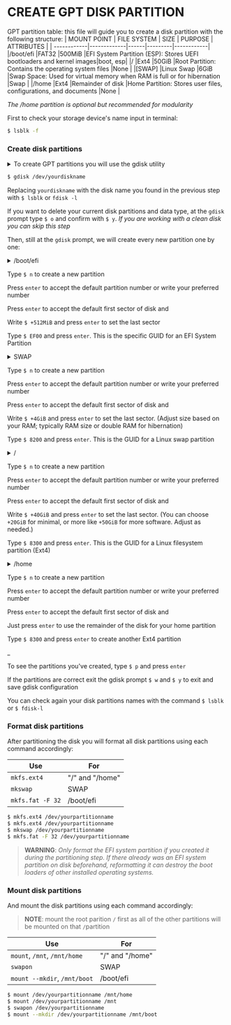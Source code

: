 # CREATE GPT DISK PARTITION

GPT partition table: this file will guide you to create a disk partition with the following structure:
| MOUNT POINT | FILE SYSTEM | SIZE | PURPOSE | ATTRIBUTES |
| ------------|-------------|------|---------|------------|
|/boot/efi |FAT32 |500MiB |EFI System Partition (ESP): Stores UEFI bootloaders and kernel images|boot, esp|
|/ |Ext4 |50GiB |Root Partition: Contains the operating system files |None |
|[SWAP] |Linux Swap |6GiB |Swap Space: Used for virtual memory when RAM is full or for hibernation |Swap |
|/home |Ext4 |Remainder of disk |Home Partition: Stores user files, configurations, and documents |None |

*The /home partition is optional but recommended for modularity*

First to check your storage device's name input in terminal:
```sh
$ lsblk -f
```

### Create disk partitions
<details>
  <summary>To create GPT partitions you will use the gdisk utility</summary>
  <p>gdisk is a disk management utility that allows users to create, manage, and delete standard GPT (GUID Partition Table) Unlike fdisk, which creates only MBR (Master Boot Record) partitions, gdisk creates only GPT partitions. GPT is the modern partitioning standard that supports larger disks and more partitions compared to MBR.</p>
</details>

```sh
$ gdisk /dev/yourdiskname
```
Replacing `yourdiskname` with the disk name you found in the previous step with `$ lsblk` or `fdisk -l`

If you want to delete your current disk partitions and data type, at the `gdisk` prompt type `$ o` and confirm with `$ y`. 
*If you are working with a clean disk you can skip this step*

Then, still at the `gdisk` prompt, we will create every new partition one by one:


<details>
  <summary> /boot/efi </summary>
  <p>Most common size guideline for EFI System Partition is between 100 MB to 550 MB. One of the reason behind this is it is difficult to resize later as it is the first partition on the drive. EFI partition may contain languages, fonts, BIOS firmware, other firmware related stuffs. There are some firmware/software that are installed into the the EFI partition instead of the data drive. The Arch Linux wiki recommends at least 512 MiB to avoid potential issues with some EFIs.</p>
</details>
  
Type `$ n` to create a new partition

Press `enter` to accept the default partition number or write your preferred number

Press `enter` to accept the default first sector of disk and

Write `$ +512MiB` and press `enter` to set the last sector

Type `$ EF00` and press `enter`. This is the specific GUID for an EFI System Partition


<details>
  <summary> SWAP </summary>
  <p>A swap partition is a dedicated space on a disk drive that the Linux operating system uses as an extension of physical memory (RAM). When the system runs out of physical memory, it moves some data from RAM to the swap partition, allowing the system to continue functioning, albeit more slowly</p>
  <p>The recommended size of the SWAP partition depends on system specifications and planned use:

- For systems with less than 2GB of RAM, a swap partition size of twice the RAM is often recommended
- For systems with 2GB to 4GB of RAM, a swap partition size of the same as the RAM plus 2GB is suggested
- For general use is suggested that 2GB to 4GB is sufficent for the SWAP partition
- If hibernation is required it is recommended to set the SWAP partition at least as large as the amount of RAM, as the system needs to store the entire contents of RAM in the swap space when hibernating</p>
</details>

Type `$ n` to create a new partition

Press `enter` to accept the default partition number or write your preferred number

Press `enter` to accept the default first sector of disk and

Write `$ +4GiB` and press `enter` to set the last sector. (Adjust size based on your RAM; typically RAM size or double RAM for hibernation)

Type `$ 8200` and press `enter`. This is the GUID for a Linux swap partition


<details>
  <summary> / </summary>
  <p>The root partition, denoted as "/", is the primary partition in a Linux system that contains the entire file system structure, including system files, and program settings. Recommended size depends on the operating system, display/window manager, and applications intended to use. Generally at least 40GiB is recommended although lightweight desktop environments might function well with less space</p>
</details>

Type `$ n` to create a new partition

Press `enter` to accept the default partition number or write your preferred number

Press `enter` to accept the default first sector of disk and

Write `$ +40GiB` and press `enter` to set the last sector. (You can choose `+20GiB` for minimal, or more like `+50GiB` for more software. Adjust as needed.)

Type `$ 8300` and press `enter`. This is the GUID for a Linux filesystem partition (Ext4)


<details>
  <summary> /home </summary>
  <p>A /home partition is a separate section of a hard drive that stores user-specific files and settings. This includes personal documents, photos, videos, browser history, preferences, and application configurations. The /home partition is optional as many systems store this data in the root partition (/) along system files, but this separation can offer several benefits, such as easier system reinstallation, improved data safety, and better organization</p>
</details>

Type `$ n` to create a new partition

Press `enter` to accept the default partition number or write your preferred number

Press `enter` to accept the default first sector of disk and

Just press `enter` to use the remainder of the disk for your home partition

Type `$ 8300` and press `enter` to create another Ext4 partition

<p>_</p>

To see the partitions you've created, type `$ p` and press `enter`

If the partitions are correct exit the gdisk prompt `$ w` and `$ y` to exit and save gdisk configuration

You can check again your disk partitions names with the command `$ lsblk` or `$ fdisk-l`

### Format disk partitions
After partitioning the disk you will format all disk partitions using each command accordingly:

|Use | For |
---------|----------------
|`mkfs.ext4` | "/" and "/home" |
|`mkswap` | SWAP |
|`mkfs.fat -F 32` | /boot/efi |

```sh
$ mkfs.ext4 /dev/yourpartitionname
$ mkfs.ext4 /dev/yourpartitionname
$ mkswap /dev/yourpartitionname
$ mkfs.fat -F 32 /dev/yourpartitionname
```
> **WARNING**: *Only format the EFI system partition if you created it during the partitioning step. If there already was an EFI system partition on disk beforehand, reformatting it can destroy the boot loaders of other installed operating systems.*

### Mount disk partitions
And mount the disk partitions using each command accordingly:

> **NOTE**: mount the root parition `/` first as all of the other partitions will be mounted on that `/`partition

|Use | For |
---------|----------------
|`mount`, `/mnt`, `/mnt/home`| "/" and "/home" |
|`swapon` | SWAP |
|`mount --mkdir`, `/mnt/boot` | /boot/efi |

```sh
$ mount /dev/yourpartitionname /mnt/home
$ mount /dev/yourpartitionname /mnt
$ swapon /dev/yourpartitionname
$ mount --mkdir /dev/yourpartitionname /mnt/boot
```
